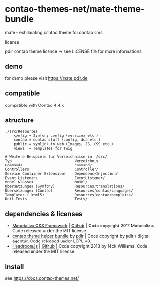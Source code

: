 # contao-themes-net/mate-theme-bundle
mate - exhilarating contao theme for contao cms

license

pdir contao theme licence -> see LICENSE file for more informations

## demo

for demo please visit https://mate.pdir.de

## compatible
compatible with Contao 4.4.x

## structure

    ./src/Resources
        config = Symfony config (services etc.)
        contao = contao stuff (config, dca etc.)
        public = symlink to web (Images, JS, CSS etc.)
        views  = Templates for Twig

    # Weitere Beispiele für Verzeichnisse in ./src/
    Typ     	                    Verzeichnis
    Commands	                    Command/
    Controllers	                    Controller/
    Service Container Extensions	DependencyInjection/
    Event Listeners	                EventListener/
    Model Klassen	                Model/
    Übersetzungen (Symfony)	        Resources/translations/
    Übersetzungen (Contao)	        Resources/contao/languages/
    Templates (.html5)              Resources/contao/templates/
    Unit-Tests	                    Tests/


## dependencies & licenses

- [Materialize CSS Framework](http://materializecss.com/) | [Github](https://github.com/Dogfalo/materialize) | Code copyright 2017 Materialize. Code released under the MIT license.
- [contao theme helper bundle](https://github.com/pdir/contao-theme-helper-bundle) by [pdir](https://pdir.de/ "Webdesign für Dresden") | Code copyright by pdir / digital agentur. Code released under LGPL v3.
- [Headroom.js](http://wicky.nillia.ms/headroom.js/) | [Github](https://github.com/WickyNilliams/headroom.js) | Code copyright 2013 by Nick Williams. Code released under the MIT license.


## install

see https://docs.contao-themes.net/

